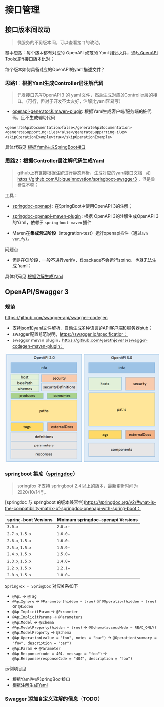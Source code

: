 # 接口管理



## 接口版本间改动

> 微服务的不同版本间，可以查看接口的改动。

基本思路：每个版本都有对应的 OpenAPI 规范的 Yaml 描述文件，通过[OpenAPI Tools](https://github.com/OpenAPITools/openapi-diff)进行接口版本比对；

每个版本如何具备对应的OpenAPI的yaml描述文件？



### 思路1：根据Yaml生成Controller层注解代码

> 开发接口先写OpenAPI 3 的 yaml 文件，然后生成对应的Controller层的接口。（可行，但对于开发不太友好，注解比yaml容易写）

- [openapi-generator和maven-plugin](https://github.com/OpenAPITools/openapi-generator): 根据Yaml生成客户端/服务端的桩代码，且不生成辅助代码

```
<generateApiDocumentation>false</generateApiDocumentation>
<generateSupportingFiles>false</generateSupportingFiles>
<skipOperationExample>true</skipOperationExample>
```

具体代码见 [根据Yaml生成SpringBoot接口](https://gitee.com/luckyQQQ/lifelearning/tree/master/java/spring/spring-boot-openapi-generator)



### **思路2：根据Controller**层注解代码生成Yaml

> github上有直接根据注解进行静态解析，生成对应的yaml接口文档，如 https://github.com/UbiqueInnovation/springboot-swagger3 ，但是鲁棒性不够；

工具：

- [springdoc-openapi](https://github.com/springdoc/springdoc-openapi) : 在SpringBoot中使用OpenAPI 3的注解；

- [springdoc-openapi-maven-plugin](https://github.com/springdoc/springdoc-openapi-maven-plugin) : 根据 OpenAPI 3的注解生成OpenAPI 3的Yaml，依赖于 `spring-boot-maven` 插件

- Maven在**集成测试阶段**（integration-test）运行openapi插件（通过`mvn verify`）。


问题点：

- 但是在CI阶段，一般不进行verify，仅package不会运行spring，也就无法生成 Yaml；

具体代码见 [根据注解生成Yaml](https://gitee.com/luckyQQQ/lifelearning/tree/master/java/spring/springboot-springdoc-openapi-generate-yaml)

## OpenAPI/Swagger 3

### 规范

https://github.com/swagger-api/swagger-codegen

- 支持json和yaml文件解析，自动生成多种语言的API客户端和服务器stub；
- swagger配置规范说明，https://swagger.io/specification；
- swagger maven plugin，https://github.com/garethjevans/swagger-codegen-maven-plugin；

![OpenAPI2.0 OpenAPI3.0 info](pics/swagger.png)



### springboot 集成（[springdoc](https://github.com/springdoc/springdoc-openapi)）

> springfox 不支持 springboot 2.4 以上的版本，最新更新时间为 2020/10/14号。

[springdoc 与 springboot 的版本兼容性](https://springdoc.org/v2/#what-is-the-compatibility-matrix-of-springdoc-openapi-with-spring-boot：

| spring-boot Versions | Minimum springdoc-openapi Versions |
| :------------------- | :--------------------------------- |
| `3.0.x`              | `2.0.x`+                           |
| `2.7.x`, `1.5.x`     | `1.6.0`+                           |
| `2.6.x`, `1.5.x`     | `1.6.0`+                           |
| `2.5.x`, `1.5.x`     | `1.5.9`+                           |
| `2.4.x`, `1.5.x`     | `1.5.0`+                           |
| `2.3.x`, `1.5.x`     | `1.4.0`+                           |
| `2.2.x`, `1.5.x`     | `1.2.1`+                           |
| `2.0.x`, `1.5.x`     | `1.0.0`+                           |



`SpringFox - SpringDoc` 对应关系如下

- `@Api` → `@Tag`
- `@ApiIgnore` → `@Parameter(hidden = true)` or `@Operation(hidden = true)` or `@Hidden`
- `@ApiImplicitParam` → `@Parameter`
- `@ApiImplicitParams` → `@Parameters`
- `@ApiModel` → `@Schema`
- `@ApiModelProperty(hidden = true)` → `@Schema(accessMode = READ_ONLY)`
- `@ApiModelProperty` → `@Schema`
- `@ApiOperation(value = "foo", notes = "bar")` → `@Operation(summary = "foo", description = "bar")`
- `@ApiParam` → `@Parameter`
- `@ApiResponse(code = 404, message = "foo")` → `@ApiResponse(responseCode = "404", description = "foo")`



示例项目见

- [根据Yaml生成SpringBoot接口](https://gitee.com/luckyQQQ/lifelearning/tree/master/java/spring/spring-boot-openapi-generator)
- [根据注解生成Yaml](https://gitee.com/luckyQQQ/lifelearning/tree/master/java/spring/springboot-springdoc-openapi-generate-yaml)



### Swagger 添加自定义注解的信息（TODO）
